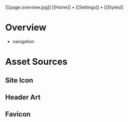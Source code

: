 ![[page.overview.jpg]]
[[Home]] • [[Settings]] • [[Styles]]

# Overview


- navigation

# Asset Sources

## Site Icon

## Header Art

## Favicon